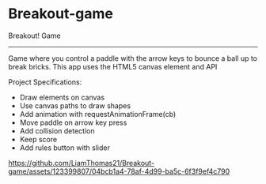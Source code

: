 # Breakout-game

Breakout! Game
_______________________________________________________________________________________________________________________________________
Game where you control a paddle with the arrow keys to bounce a ball up to break bricks. This app uses the HTML5 canvas element and API

Project Specifications:

- Draw elements on canvas
- Use canvas paths to draw shapes
- Add animation with requestAnimationFrame(cb)
- Move paddle on arrow key press
- Add collision detection
- Keep score
- Add rules button with slider

https://github.com/LiamThomas21/Breakout-game/assets/123399807/04bcb1a4-78af-4d99-ba5c-6f3f9ef4c790


